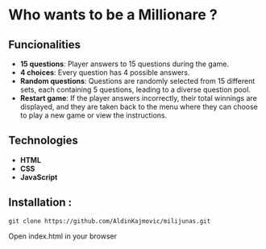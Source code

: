 # Who wants to be a Millionare ?

## Funcionalities

- **15 questions**: Player answers to 15 questions during the game.
- **4 choices**: Every question has 4 possible answers.
- **Random questions**:  Questions are randomly selected from 15 different sets, each containing 5 questions, leading to a diverse question pool.
- **Restart game**: If the player answers incorrectly, their total winnings are displayed, and they are taken back to the menu where they can choose to play a new game or view the instructions.
  
## Technologies

- **HTML**
- **CSS**
- **JavaScript**

## Installation :

    git clone https://github.com/AldinKajmovic/milijunas.git
   
Open index.html in your browser

